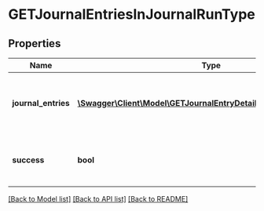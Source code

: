 # GETJournalEntriesInJournalRunType

## Properties
Name | Type | Description | Notes
------------ | ------------- | ------------- | -------------
**journal_entries** | [**\Swagger\Client\Model\GETJournalEntryDetailTypeWithoutSuccess[]**](GETJournalEntryDetailTypeWithoutSuccess.md) | Key name that represents the list of journal entries. | [optional] 
**success** | **bool** | Returns &#x60;true&#x60; if the request was processed successfully. | [optional] 

[[Back to Model list]](../README.md#documentation-for-models) [[Back to API list]](../README.md#documentation-for-api-endpoints) [[Back to README]](../README.md)


